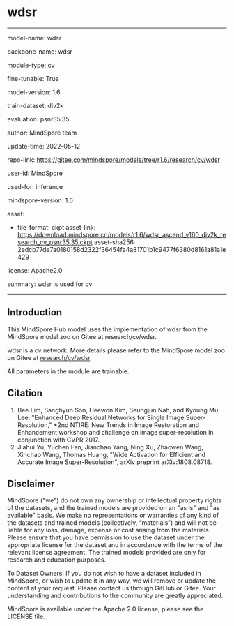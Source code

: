 # wdsr

---

model-name: wdsr

backbone-name: wdsr

module-type: cv

fine-tunable: True

model-version: 1.6

train-dataset: div2k

evaluation: psnr35.35

author: MindSpore team

update-time: 2022-05-12

repo-link: <https://gitee.com/mindspore/models/tree/r1.6/research/cv/wdsr>

user-id: MindSpore

used-for: inference

mindspore-version: 1.6

asset:

-
    file-format: ckpt
    asset-link: <https://download.mindspore.cn/models/r1.6/wdsr_ascend_v160_div2k_research_cv_psnr35.35.ckpt>
    asset-sha256: 2edcb77de7a0180158d2322f36454fa4a81701b1c9477f6380d8161a81a1e429

license: Apache2.0

summary: wdsr is used for cv

---

## Introduction

This MindSpore Hub model uses the implementation of wdsr from the MindSpore model zoo on Gitee at research/cv/wdsr.

wdsr is a cv network. More details please refer to the MindSpore model zoo on Gitee at [research/cv/wdsr](https://gitee.com/mindspore/models/blob/r1.6/research/cv/wdsr/README_CN.md).

All parameters in the module are trainable.

## Citation

1. Bee Lim, Sanghyun Son, Heewon Kim, Seungjun Nah, and Kyoung Mu Lee, "Enhanced Deep Residual Networks for Single Image Super-Resolution," *2nd NTIRE: New Trends in Image Restoration and Enhancement workshop and challenge on image super-resolution in conjunction with CVPR 2017.
2. Jiahui Yu, Yuchen Fan, Jianchao Yang, Ning Xu, Zhaowen Wang, Xinchao Wang, Thomas Huang, "Wide Activation for Efficient and Accurate Image Super-Resolution", arXiv preprint arXiv:1808.08718.

## Disclaimer

MindSpore ("we") do not own any ownership or intellectual property rights of the datasets, and the trained models are provided on an "as is" and "as available" basis. We make no representations or warranties of any kind of the datasets and trained models (collectively, “materials”) and will not be liable for any loss, damage, expense or cost arising from the materials. Please ensure that you have permission to use the dataset under the appropriate license for the dataset and in accordance with the terms of the relevant license agreement. The trained models provided are only for research and education purposes.

To Dataset Owners: If you do not wish to have a dataset included in MindSpore, or wish to update it in any way, we will remove or update the content at your request. Please contact us through GitHub or Gitee. Your understanding and contributions to the community are greatly appreciated.

MindSpore is available under the Apache 2.0 license, please see the LICENSE file.

